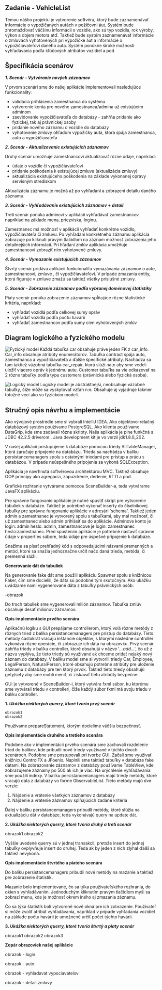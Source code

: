 ﻿## **Zadanie - VehicleList**

Témou nášho projektu je vytvorenie softvéru, ktorý bude zaznamenávať informácie o vypožičaných autách v požičovni áut. Systém bude zhromažďovať väčšinu informácii o vozidle, ako sú typ vozidla, rok výroby, výkon a objem motora atď. Taktiež bude systém zaznamenávať informácie o zmluvách vyhotovených pri výpožičke áut a informácie o vypožičiavateľovi daného auta. Systém ponúkne široké možnosti vyhľadávania podľa kľúčových atribútov vozidiel a pod.

## **Špecifikácia scenárov**

***1. Scenár - Vytváranie nových záznamov***

 V prvom scenári sme do našej aplikácie implementovali nasledujúce funkcionality:
	 
 - validácia prihlásenia zamestnanca do systému
 - vytvorenie konta pre nového zamestnanca/admina už existujúcim adminom
 - zaevidovanie vypožičiavateľa do databázy - zahŕňa pridanie ako fyzickej, tak aj právnickej osoby
 - pridanie nového záznamu o vozidle do databázy
 - vyhotovenie zmluvy ohľadom výpožičky auta, ktorá spája zamestnanca, auto a vypožičiavateľa
 

***2. Scenár - Aktualizovanie existujúcich záznamov***

Druhý scenár umožňuje zamestnancovi aktualizovať rôzne údaje, napríklad:
 - údaje o vozidle či vypožičiavateľovi
 - pridanie poškodenia k existujúcej zmluve (aktualizácia zmluvy)
 - aktualizácia existujúceho poškodenia na základe vykonanej opravy servisným strediskom

Aktualizácia záznamu je možná až po vyhľadaní a zobrazení detailu daného záznamu.

***3. Scenár - Vyhľadávanie existujúcich záznamov + detail***

Tretí scenár ponúka adminovi v aplikácii vyhľadávať zamestnancov napríklad na základe mena, priezviska, loginu. 

Zamestnanec má možnosť v aplikácii vyhľadať konkrétne vozidlo, výpožičiavateľa či zmluvu. Po vyhľadaní konkrétneho záznamu aplikácia zobrazuje po kliknutí pravým tlačidlom na záznam možnosť zobrazenia jeho detailnejších informácií. Pri hľadaní zmlúv aplikácia umožňuje zamestnancovi zobraziť ním vyhotovené zmluvy.

***4. Scenár - Vymazanie existujúcich záznamov***

Štvrtý scenár pridáva aplikácii funkcionalitu vymazávania záznamov o aute, zamestnancovi, zmluve , či vypožičiavateľovi. V prípade zmazania entity, ktorá figuruje v zmluve zmažú sa taktiež všetky príslušné zmluvy.

***5. Scenár - Zobrazenie záznamov podľa vybranej doménovej štatistiky***

Piaty scenár ponúka zobrazenie záznamov spĺňajúce rôzne štatistické kritéria, napríklad:
	

 - vyhľadať vozidlá podľa celkovej sumy opráv
 - vyhľadať vozidlá podľa počtu havárií
 - vyhľadať zamestnancov podľa sumy cien vyhotovených zmlúv

## Diagram logického a fyzického  modelu
![Fyzický model](https://prnt.sc/n8scqs)
Každá tabuľka car obsahuje práve jeden FK z car_info. Car_info obsahuje atribúty enumerátorov. Tabuľka contract spája auto, zamestnanca a vypožičiavateľa a ďalšie špecifické atribúty. Nachádza sa tam taktiež väzobná tabuľka car_repair, ktorá slúži nato aby sme vedeli uložiť viacero opráv k jednému autu. Customer tabuľka sa vie odkazovať na 2 rôzne tabuľky podľa typu customera (právnická alebo fyzická osoba).

![Logický model](https://prnt.sc/n8sqo1)
Logický model je abstraktnejší, neobsahuje väzobné tabuľky, čiže môže sa vyskytovať vzťah n:n. Obsahuje aj vyjadruje takmer totožné veci ako vo fyzickom modeli.

## Stručný opis návrhu a implementácie

Ako vývojové prostredie sme si vybrali IntelliJ IDEA. Ako objektovo-relačný databázový systém používame PostgreSQL. Ako klienta používame DataGrip, kde sme zadávali rôzne skripty. Naša aplikácia je plne funkčná s JDBC 42.2.5 driverom . Java development kit je vo verzii jdk1.8.0_202. 

V našej aplikácii pristupujeme k databáze pomocou triedy AllTableManager, ktorá zaručuje pripojenie na databázu. Trieda sa nachádza v balíku persistancemanagers spolu s ostatnými triedami pre prístup a prácu s databázou. V prípade neúspešného pripojenia sa vykoná SQLException.

Aplikácia je navrhnutá softvérovou architektúrou MVC. Taktiež obsahuje OOP princípy ako agregácia, zapuzdrenie, dedenie, RTTI a pod.

Grafické rozhranie vytvárame pomocou SceneBuilder-a, teda vytvárame JavaFX aplikáciu.

Pre správne fungovanie aplikácie je nutné spustiť skript pre vytvorenie tabuliek v databáze. Taktiež je potrebné vykonať inserty do číselníkovej tabuľky pre správne fungovanie aplikácie v adresári 'schema'. Taktiež jeden admin a zamestnanec je vytvorený spolu s tabuľkami, aby mal možnosť, či už zamestnanec alebo admin prihlásiť sa do aplikácie. Adminove konto je login: admin heslo: admin, zamestnancove je login: zamestnanec heslo:zamestnanec. Pred spustením aplikácie je potrebné nastaviť správne údaje v properties súbore, teda údaje pre úspešné pripojenie k databáze.

Snažíme sa písať prehľadný kód s odpovedajúcimi názvami premenných a metód, ktoré sa snažia jednoznačne určiť načo daná trieda, metóda, či premenná slúži. 

**Generovanie dát do tabuliek**

Na generovanie fake dát sme použili aplikáciu Spawner spolu s knižnicou Faker, čím sme docielili, že dáta sú podobné tým skutočným. Ako ukážku uvádzame nami vygenerované dáta z tabuľky právnických osôb:

-obrazok

Do troch tabuliek sme vygenerovali milión záznamov. Tabuľka zmlúv obsahuje desať miliónov záznamov.

**Opis implementácie prvého scenára**

Aplikačnú logiku s GUI prepájame controllerom, ktorý volá rôzne metódy z rôznych tried z balíka persistancemanagers pre prístup do databázy. Tieto metódy častokrát vracajú inštancie objektov, s ktorými následne controller vykonáva rôzne operácie, či zobrazuje ich dáta na obrazovku. Prvý scenár zahŕňa triedy v balíku controller, ktoré obsahujú v názve '*...add...*', čo už z názvu vyplýva, že tieto triedy sú využívané ak chceme pridať nejaký nový záznam do databázy. V balíku model sme si vytvorili triedy Car, Employee, LegalPerson, NaturalPerson, ktoré obsahujú potrebné atribúty pre uloženie záznamu z databázy pre ten ktorý prvok. Taktiež tieto triedy obsahujú gety/sety aby sme mohli meniť, či získavať tieto atribúty bezpečne.

GUI je vytvorené v SceneBuilder-i, ktorý vytvára fxml súbor, ku ktorému sme vytvárali triedu v controlleri, čiže každý súbor fxml má svoju triedu v balíku controller.

**1. *Ukážka niektorých querry, ktoré tvoria prvý scenár***

    obrazok1
    obrazok2

Používame prepareStatement, ktorým docielime väčšiu bezpečnosť.

**Opis implementácie druhého a tretieho scenára**
 
 Podobne ako v implementácii prvého scenára sme zachovali rozdelenie tried do balíkov, kde pribudli nové triedy využívané v týchto dvoch scenároch. Podobne sme postupovali pri tvorbe GUI. Začali sme využívať knižnicu ControlFX a JFoenix. Naplnili sme taktiež tabuľky v databáze fake dátami. Na zobrazovanie záznamov z databázy používame TableView, kde zobrazujeme záznamy po 500 ak ich je viac. Na urýchlenie vyhľadávania sme použili indexy. V balíku persistancemanagers majú triedy metódy, ktoré vracajú dáta z databázy vo forme ObservableList. Tieto metódy majú dve verzie: 

 1. Nájdenie a vrátenie všetkých záznamov z databázy
 2. Nájdenie a vrátenie záznamov spĺňajúcich zadané kritéria

Ďalej v balíku persistancemanagers pribudli metódy, ktoré slúžia na aktualizáciu dát v databáze, teda vykonávajú query na update dát.


**2. *Ukážka niektorých querry, ktoré tvoria druhý a tretí scenár***

 obrazok1
 obrazok2
 
Vyššie uvedené querry sú v jednej transakcii, pretože insert do jednej tabuľky ovplyvňuje insert do druhej. Teda ak by jeden z nich zlyhal ďalší sa taktiež nevykoná.

**Opis implementácie štvrtého a piateho scenára**

Do balíku persistancemanagers pribudli nové metódy na mazanie a taktiež pre zobrazenie štatistík.

Mazanie bolo implementované, čo sa týka používateľského rozhrania, do okien s vyhľadávaním. Jednoduchým kliknutím pravým tlačidlom myši sa zobrazí menu, kde je možnosť okrem iného aj zmazania záznamu. 
 
 Čo sa týka štatistík boli vytvorené nové okná pre ich zobrazenie. Používateľ si môže zvoliť atribút vyhľadávania, napríklad v prípade vyhľadania vozidiel na základe počtu havárii je umožnené určiť počet týchto havárii.

 **3. *Ukážka niektorých querry, ktoré tvoria štvrtý a piaty scenár***

obrazok1
obrazok2
obrazok3

**Zopár obrazoviek našej aplikácie**

obrazok - login

obrazok - auto

obrazok - vyhladavat vypociavatelov

obrazok - detail zmluvy 
